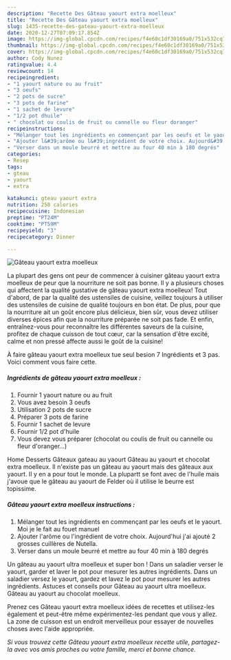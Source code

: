 ```yaml
---
description: "Recette Des Gâteau yaourt extra moelleux"
title: "Recette Des Gâteau yaourt extra moelleux"
slug: 1435-recette-des-gateau-yaourt-extra-moelleux
date: 2020-12-27T07:09:17.854Z
image: https://img-global.cpcdn.com/recipes/f4e60c1df30169a0/751x532cq70/gateau-yaourt-extra-moelleux-photo-principale-de-la-recette.jpg
thumbnail: https://img-global.cpcdn.com/recipes/f4e60c1df30169a0/751x532cq70/gateau-yaourt-extra-moelleux-photo-principale-de-la-recette.jpg
cover: https://img-global.cpcdn.com/recipes/f4e60c1df30169a0/751x532cq70/gateau-yaourt-extra-moelleux-photo-principale-de-la-recette.jpg
author: Cody Nunez
ratingvalue: 4.4
reviewcount: 14
recipeingredient:
- "1 yaourt nature ou au fruit"
- "3 oeufs"
- "2 pots de sucre"
- "3 pots de farine"
- "1 sachet de levure"
- "1/2 pot dhuile"
- " chocolat ou coulis de fruit ou cannelle ou fleur doranger"
recipeinstructions:
- "Mélanger tout les ingrédients en commençant par les oeufs et le yaourt. Moi je le fait au fouet manuel"
- "Ajouter l&#39;arôme ou l&#39;ingrédient de votre choix. Aujourd&#39;hui j&#39;ai ajouté 2 grosses cuillères de Nutella."
- "Verser dans un moule beurré et mettre au four 40 min à 180 degrés"
categories:
- Resep
tags:
- gteau
- yaourt
- extra

katakunci: gteau yaourt extra 
nutrition: 258 calories
recipecuisine: Indonesian
preptime: "PT24M"
cooktime: "PT59M"
recipeyield: "3"
recipecategory: Dinner

---
```



![Gâteau yaourt extra moelleux](https://img-global.cpcdn.com/recipes/f4e60c1df30169a0/751x532cq70/gateau-yaourt-extra-moelleux-photo-principale-de-la-recette.jpg)

La plupart des gens ont peur de commencer à cuisiner gâteau yaourt extra moelleux de peur que la nourriture ne soit pas bonne. Il y a plusieurs choses qui affectent la qualité gustative de gâteau yaourt extra moelleux! Tout d'abord, de par la qualité des ustensiles de cuisine, veillez toujours à utiliser des ustensiles de cuisine de qualité toujours en bon état. De plus, pour que la nourriture ait un goût encore plus délicieux, bien sûr, vous devez utiliser diverses épices afin que la nourriture préparée ne soit pas fade. Et enfin, entraînez-vous pour reconnaître les différentes saveurs de la cuisine, profitez de chaque cuisson de tout cœur, car la sensation d'être excité, calme et non pressé affecte aussi le goût de la cuisine!

<!--inarticleads1-->

À faire gâteau yaourt extra moelleux tue seul besion 7 Ingrédients et 3 pas. Voici comment vous faire cette.

##### Ingrédients de gâteau yaourt extra moelleux :

1. Fournir 1 yaourt nature ou au fruit
1. Vous avez besoin 3 oeufs
1. Utilisation 2 pots de sucre
1. Préparer 3 pots de farine
1. Fournir 1 sachet de levure
1. Fournir 1/2 pot d&#39;huile
1. Vous devez vous préparer  (chocolat ou coulis de fruit ou cannelle ou fleur d&#39;oranger...)


Home Desserts Gâteaux gateau au yaourt Gâteau au yaourt et chocolat extra moelleux. Il n&#39;existe pas un gâteau au yaourt mais des gâteaux aux yaourt. Il y en a pour tout le monde. La plupartt se font avec de l&#39;huile mais j&#39;avoue que le gâteau au yaourt de Felder où il utilise le beurre est topissime. 

<!--inarticleads2-->

##### Gâteau yaourt extra moelleux instructions :

1. Mélanger tout les ingrédients en commençant par les oeufs et le yaourt. Moi je le fait au fouet manuel
1. Ajouter l&#39;arôme ou l&#39;ingrédient de votre choix. Aujourd&#39;hui j&#39;ai ajouté 2 grosses cuillères de Nutella.
1. Verser dans un moule beurré et mettre au four 40 min à 180 degrés


Un gâteau au yaourt ultra moelleux et super bon ! Dans un saladier verser le yaourt, garder et laver le pot pour mesurer les autres ingrédients. Dans un saladier versez le yaourt, gardez et lavez le pot pour mesurer les autres ingrédients. Astuces et conseils pour Gâteau au yaourt ultra moelleux. Gâteau au yaourt au chocolat moelleux. 

<!--inarticleads1-->

<p>
Prenez ces Gâteau yaourt extra moelleux idées de recettes et utilisez-les également et peut-être même expérimentez-les pendant que vous y allez. La zone de cuisson est un endroit merveilleux pour essayer de nouvelles choses avec l'aide appropriée.
</p>

<p>
<i>Si vous trouvez cette Gâteau yaourt extra moelleux recette utile, partagez-la avec vos amis proches ou votre famille, merci et bonne chance.</i>
</p>

